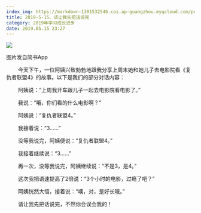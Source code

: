 ```yaml
---
index_img: https://markdown-1301532546.cos.ap-guangzhou.myqcloud.com/peipei_blog/20210921145304.jpeg
title: 2019-5-15，请让我先把话说完
category: 2019年学习成长进步
date: 2019.05.15 23:27
---
```


![](https://markdown-1301532546.cos.ap-guangzhou.myqcloud.com/peipei_blog/20210921145304.jpeg)  

图片发自简书App

        今天下午，一位阿姨兴致勃勃地跟我分享上周末她和她儿子去电影院看《复仇者联盟4》的故事。以下是我们的部分对话内容：  

        阿姨说：“上周我开车跟儿子一起去电影院看电影了。”  

        我说：“哦，你们看的什么电影啊？”  

        阿姨说：“复仇者联盟4。”  

        我接着说：“3……”  

        没等我说完，阿姨便说：“复仇者联盟4。”  

        我接着继续说：“3……”  

        再一次，没等我说完，阿姨继续说：“不是3，是4。”  

        这次我把语速提高了2倍说：“3个小时的电影，过瘾了吧？”  

        阿姨恍然大悟，接着说：“噢，对，是好长哦。”  

        请让我先把话说完，不然你会误会我的！
